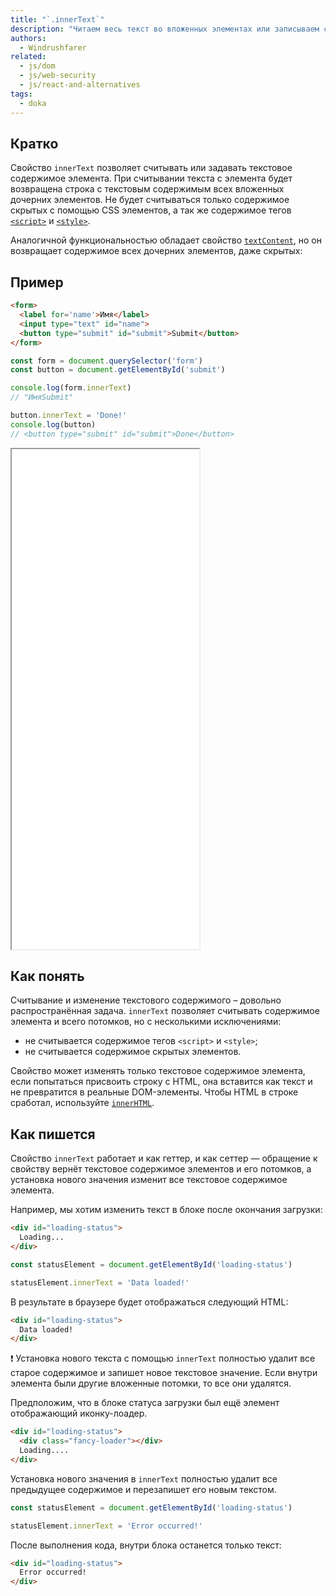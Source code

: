 ```yaml
---
title: "`.innerText`"
description: "Читаем весь текст во вложенных элементах или записываем свой."
authors:
  - Windrushfarer
related:
  - js/dom
  - js/web-security
  - js/react-and-alternatives
tags:
  - doka
---
```


## Кратко

Свойство `innerText` позволяет считывать или задавать текстовое содержимое элемента. При считывании текста с элемента будет возвращена строка с текстовым содержимым всех вложенных дочерних элементов. Не будет считываться только содержимое скрытых с помощью CSS элементов, а так же содержимое тегов [`<script>`](/html/script/) и [`<style>`](/html/style/).

Аналогичной функциональностью обладает свойство [`textContent`](/js/element-textcontent/), но он возвращает содержимое всех дочерних элементов, даже скрытых:

## Пример

```html
<form>
  <label for='name'>Имя</label>
  <input type="text" id="name">
  <button type="submit" id="submit">Submit</button>
</form>
```

```js
const form = document.querySelector('form')
const button = document.getElementById('submit')

console.log(form.innerText)
// "ИмяSubmit"

button.innerText = 'Done!'
console.log(button)
// <button type="submit" id="submit">Done</button>
```

<iframe title="Element.innerText — Element.innerText — Дока" src="demos/index/" height="800"></iframe>

## Как понять

Считывание и изменение текстового содержимого – довольно распространённая задача. `innerText` позволяет считывать содержимое элемента и всего потомков, но с несколькими исключениями:
- не считывается содержимое тегов `<script>` и `<style>`;
- не считывается содержимое скрытых элементов.

Свойство может изменять только текстовое содержимое элемента, если попытаться присвоить строку с HTML, она вставится как текст и не превратится в реальные DOM-элементы. Чтобы HTML в строке сработал, используйте [`innerHTML`](/js/element-innerhtml/).

## Как пишется

Свойство `innerText` работает и как геттер, и как сеттер — обращение к свойству вернёт текстовое содержимое элементов и его потомков, а установка нового значения изменит все текстовое содержимое элемента.

Например, мы хотим изменить текст в блоке после окончания загрузки:

```html
<div id="loading-status">
  Loading...
</div>
```

```js
const statusElement = document.getElementById('loading-status')

statusElement.innerText = 'Data loaded!'
```

В результате в браузере будет отображаться следующий HTML:

```html
<div id="loading-status">
  Data loaded!
</div>
```

<aside>

❗️ Установка нового текста с помощью `innerText` полностью удалит все старое содержимое и запишет новое текстовое значение. Если внутри элемента были другие вложенные потомки, то все они удалятся.

</aside>

Предположим, что в блоке статуса загрузки был ещё элемент отображающий иконку-лоадер.

```html
<div id="loading-status">
  <div class="fancy-loader"></div>
  Loading....
</div>
```

Установка нового значения в `innerText` полностью удалит все предыдущее содержимое и перезапишет его новым текстом.

```js
const statusElement = document.getElementById('loading-status')

statusElement.innerText = 'Error occurred!'
```

После выполнения кода, внутри блока останется только текст:

```html
<div id="loading-status">
  Error occurred!
</div>
```
